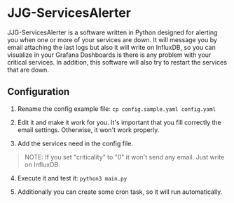# JJG-ServicesAlerter
JJG-ServicesAlerter is a software written in Python designed for alerting you when one or more of your services are down. It will message you by email attaching the last logs but also it will write on InfluxDB, so you can visualize in your Grafana Dashboards is there is any problem with your critical services. In addition, this software will also try to restart the services that are down.

## Configuration
1. Rename the config example file:
`cp config.sample.yaml config.yaml`

2. Edit it and make it work for you. It's important that you fill correctly the email settings. Otherwise, it won't work properly.

3. Add the services need in the config file.
> NOTE: If you set "criticality" to "0" it won't send any email. Just write on InfluxDB.

4. Execute it and test it:
`python3 main.py`

5. Additionally you can create some cron task, so it will run automatically.